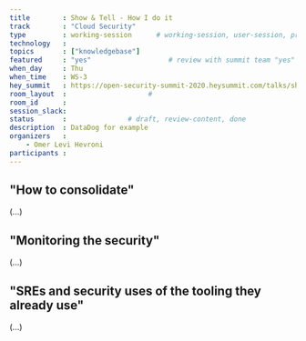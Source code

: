 ```yaml
---
title        : Show & Tell - How I do it 
track        : "Cloud Security"
type         : working-session      # working-session, user-session, product-session
technology   :
topics       : ["knowledgebase"]
featured     : "yes"                   # review with summit team "yes"
when_day     : Thu
when_time    : WS-3
hey_summit   : https://open-security-summit-2020.heysummit.com/talks/show-tell-how-i-do-it-5pm-bst/
room_layout  :                    #
room_id      :
session_slack: 
status       :               # draft, review-content, done
description  : DataDog for example
organizers   :
    - Omer Levi Hevroni
participants :
---
```



## "How to consolidate"

(...)

## "Monitoring the security"

(...)

## "SREs and security uses of the tooling they already use"

(...)

